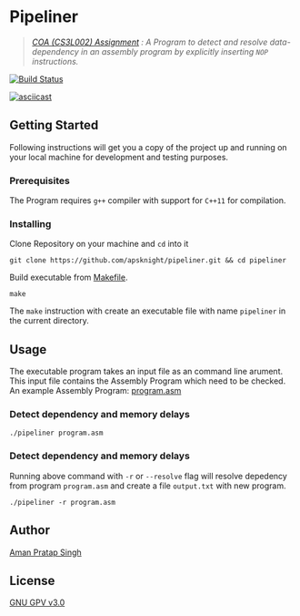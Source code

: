 # Pipeliner

>*[COA (CS3L002) Assignment](problem_statement.pdf) : A Program to detect and resolve data-dependency in an assembly program by explicitly inserting `NOP` instructions.* 

[![Build Status](https://travis-ci.org/apsknight/pipeliner.svg?branch=master)](https://travis-ci.org/apsknight/pipeliner)

[![asciicast](https://asciinema.org/a/xg6MERA5Kkn2VNHUbq23UTI07.png)](https://asciinema.org/a/xg6MERA5Kkn2VNHUbq23UTI07)

## Getting Started

Following instructions will get you a copy of the project up and running on your local machine for development and testing purposes.

### Prerequisites

The Program requires `g++` compiler with support for `C++11` for compilation.

### Installing

Clone Repository on your machine and `cd` into it

```
git clone https://github.com/apsknight/pipeliner.git && cd pipeliner
```

Build executable from [Makefile](./Makefile).

```
make
```

The `make` instruction with create an executable file with name `pipeliner` in the current directory.

##  Usage
The executable program takes an input file as an command line arument. This input file contains the Assembly Program which need to be checked. An example Assembly Program: [program.asm](program.asm)

### Detect dependency and memory delays

```
./pipeliner program.asm
```

### Detect dependency and memory delays
Running above command with `-r` or `--resolve` flag will resolve depedency from program `program.asm` and create a file `output.txt` with new program.
```
./pipeliner -r program.asm
```

## Author
[Aman Pratap Singh](https://github.com/apsknight)

## License
[GNU GPV v3.0](LICENSE)